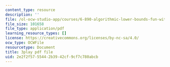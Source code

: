 ```yaml
---
content_type: resource
description: ''
file: /ol-ocw-studio-app/courses/6-890-algorithmic-lower-bounds-fun-with-hardness-proofs-fall-2014/2e2f2f5755442b3942cf9cf7c780abcb_ctxnYDAIDO4.pdf
file_size: 101658
file_type: application/pdf
learning_resource_types: []
license: https://creativecommons.org/licenses/by-nc-sa/4.0/
ocw_type: OCWFile
resourcetype: Document
title: 3play pdf file
uid: 2e2f2f57-5544-2b39-42cf-9cf7c780abcb
---
```


